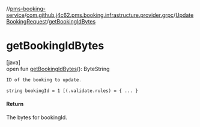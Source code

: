 //[pms-booking-service](../../../index.md)/[com.github.j4c62.pms.booking.infrastructure.provider.grpc](../index.md)/[UpdateBookingRequest](index.md)/[getBookingIdBytes](get-booking-id-bytes.md)

# getBookingIdBytes

[java]\
open fun [getBookingIdBytes](get-booking-id-bytes.md)(): ByteString

```kotlin
ID of the booking to update.

```

`string bookingId = 1 [(.validate.rules) = { ... }`

#### Return

The bytes for bookingId.